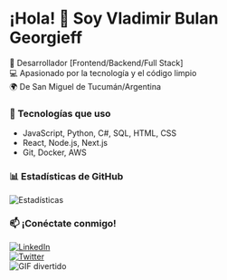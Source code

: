 # ¡Hola! 👋 Soy Vladimir Bulan Georgieff 

🚀 Desarrollador [Frontend/Backend/Full Stack]  
💻 Apasionado por la tecnología y el código limpio  
🌍 De San Miguel de Tucumán/Argentina  

### 🔧 Tecnologías que uso  
- JavaScript, Python, C#, SQL, HTML, CSS
- React, Node.js, Next.js
- Git, Docker, AWS  

### 📊 Estadísticas de GitHub  
![Estadísticas](https://github-readme-stats.vercel.app/api?username=tu-usuario&show_icons=true&theme=dracula)  

### 📫 ¡Conéctate conmigo!  
[![LinkedIn](https://img.shields.io/badge/LinkedIn-0077B5?style=flat&logo=linkedin&logoColor=white)](tu-enlace-linkedin)  
[![Twitter](https://img.shields.io/badge/Twitter-1DA1F2?style=flat&logo=twitter&logoColor=white)](tu-enlace-twitter)  
![GIF divertido](https://media.giphy.com/media/.../giphy.gif)
